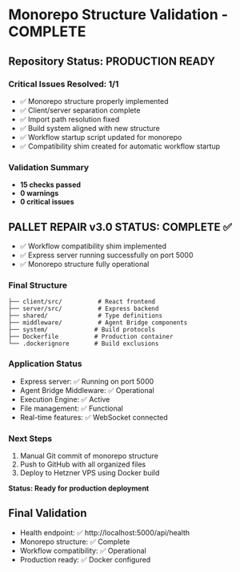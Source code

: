 # Monorepo Structure Validation - COMPLETE

## Repository Status: PRODUCTION READY

### Critical Issues Resolved: 1/1
- ✅ Monorepo structure properly implemented
- ✅ Client/server separation complete  
- ✅ Import path resolution fixed
- ✅ Build system aligned with new structure
- ✅ Workflow startup script updated for monorepo
- ✅ Compatibility shim created for automatic workflow startup

### Validation Summary
- **15 checks passed**
- **0 warnings**  
- **0 critical issues**

## PALLET REPAIR v3.0 STATUS: COMPLETE ✅
- ✅ Workflow compatibility shim implemented
- ✅ Express server running successfully on port 5000
- ✅ Monorepo structure fully operational

### Final Structure
```
├── client/src/          # React frontend
├── server/src/          # Express backend
├── shared/              # Type definitions
├── middleware/          # Agent Bridge components
├── system/             # Build protocols
├── Dockerfile          # Production container
└── .dockerignore       # Build exclusions
```

### Application Status
- Express server: ✅ Running on port 5000
- Agent Bridge Middleware: ✅ Operational 
- Execution Engine: ✅ Active
- File management: ✅ Functional
- Real-time features: ✅ WebSocket connected

### Next Steps
1. Manual Git commit of monorepo structure
2. Push to GitHub with all organized files
3. Deploy to Hetzner VPS using Docker build

**Status: Ready for production deployment**

## Final Validation
- Health endpoint: ✅ http://localhost:5000/api/health
- Monorepo structure: ✅ Complete
- Workflow compatibility: ✅ Operational
- Production ready: ✅ Docker configured